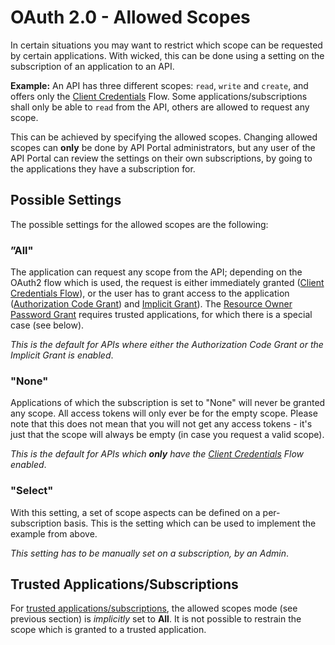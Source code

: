 # OAuth 2.0 - Allowed Scopes

In certain situations you may want to restrict which scope can be requested by certain applications. With wicked, this can be done using a setting on the subscription of an application to an API.

**Example:** An API has three different scopes: <code>read</code>, <code>write</code> and <code>create</code>, and offers only the <a href="oauth2_client_credentials">Client Credentials</a> Flow. Some applications/subscriptions shall only be able to <code>read</code> from the API, others are allowed to request any scope.

This can be achieved by specifying the allowed scopes. Changing allowed scopes can <b>only</b> be done by API Portal administrators, but any user of the API Portal can review the settings on their own subscriptions, by going to the applications they have a subscription for.

## Possible Settings

The possible settings for the allowed scopes are the following:
  
### ”All"

The application can request any scope from the API; depending on the OAuth2 flow which is used, the request is either immediately granted ([Client Credentials Flow](oauth-client-credentials.md)), or the user has to grant access to the application ([Authorization Code Grant](oauth-authorization-code.md)) and [Implicit Grant](oauth-implicit-grant.md)). The [Resource Owner Password Grant](oauth-password-grant.md) requires trusted applications, for which there is a special case (see below). 

_This is the default for APIs where either the Authorization Code Grant or the Implicit Grant is enabled_.

### "None"

Applications of which the subscription is set to "None" will never be granted any scope. All access tokens will only ever be for the empty scope. Please note that this does not mean that you will not get any access tokens - it's just that the scope will always be empty (in case you request a valid scope).

_This is the default for APIs which **only** have the [Client Credentials](oauth-client-credentials.md) Flow enabled_.

### "Select"

With this setting, a set of scope aspects can be defined on a per-subscription basis. This is the setting which can be used to implement the example from above.

_This setting has to be manually set on a subscription, by an Admin_.

## Trusted Applications/Subscriptions

For [trusted applications/subscriptions](trusted-applications.md), the allowed scopes mode (see previous section) is _implicitly_ set to **All**. It is not possible to restrain the scope which is granted to a trusted application.
